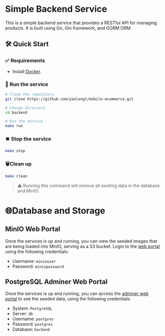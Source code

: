 # Simple Backend Service

This is a simple backend service that provides a RESTful API for managing products. It is built using Go, Gin framework, and GORM ORM.

## 🛠️ Quick Start

### ✅ Requirements

- Install [Docker](https://www.docker.com/).

### 🚀 Run the service

```bash
# Clone the repository
git clone https://github.com/yaolongt/mobile-ecommerce.git

# Change directory
cd backend

# Run the service
make run
```

### ⏹️ Stop the service

```bash
make stop
```

### 🗑️Clean up

```bash
make clean
```

> ⚠️ Running this command will remove all existing data in the database and MinIO.

# 🌐Database and Storage

## MinIO Web Portal

Once the services is up and running, you can view the seeded images that are being loaded into MinIO, serving as a S3 bucket. Login to the [web portal](http://localhost:9001) using the following credentials:

- Username: `miniouser`
- Password: `miniopassword`

## PostgreSQL Adminer Web Portal

Once the services is up and running, you can access the [adminer web portal](http://localhost:8081) to see the seeded data, using the following credentials:

- System: `PostgreSQL`
- Server: `db`
- Username: `postgres`
- Password: `postgres`
- Database: `backend`

